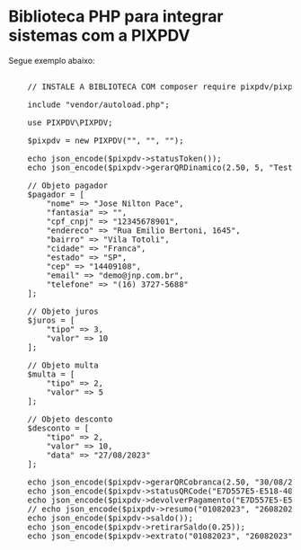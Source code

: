 # Biblioteca PHP para integrar sistemas com a PIXPDV

Segue exemplo abaixo:
<pre>
    
    // INSTALE A BIBLIOTECA COM composer require pixpdv/pixpdv-php:dev-main

    include "vendor/autoload.php";

    use PIXPDV\PIXPDV;

    $pixpdv = new PIXPDV("", "", "");

    echo json_encode($pixpdv->statusToken());
    echo json_encode($pixpdv->gerarQRDinamico(2.50, 5, "Teste"));

    // Objeto pagador
    $pagador = [
        "nome" => "Jose Nilton Pace",
        "fantasia" => "",
        "cpf_cnpj" => "12345678901",
        "endereco" => "Rua Emilio Bertoni, 1645",
        "bairro" => "Vila Totoli",
        "cidade" => "Franca",
        "estado" => "SP",
        "cep" => "14409108",
        "email" => "demo@jnp.com.br",
        "telefone" => "(16) 3727-5688"
    ];

    // Objeto juros
    $juros = [
        "tipo" => 3,
        "valor" => 10
    ];

    // Objeto multa
    $multa = [
        "tipo" => 2,
        "valor" => 5
    ];

    // Objeto desconto
    $desconto = [
        "tipo" => 2,
        "valor" => 10,
        "data" => "27/08/2023"
    ];

    echo json_encode($pixpdv->gerarQRCobranca(2.50, "30/08/2023", 30, "Cobrança Teste", $pagador, $juros, $multa, $desconto));
    echo json_encode($pixpdv->statusQRCode("E7D557E5-E518-406E-9541-2FF4B5312A44"));
    echo json_encode($pixpdv->devolverPagamento("E7D557E5-E518-406E-9541-2FF4B5312A44"));
    // echo json_encode($pixpdv->resumo("01082023", "26082023", "emissao"));
    echo json_encode($pixpdv->saldo());
    echo json_encode($pixpdv->retirarSaldo(0.25));
    echo json_encode($pixpdv->extrato("01082023", "26082023"));

</pre>
